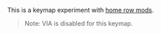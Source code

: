 This is a keymap experiment with [home row mods](https://precondition.github.io/home-row-mods).

>Note: VIA is disabled for this keymap.